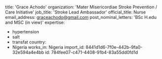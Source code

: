 title: 'Grace Achodo'
organization: 'Mater Misericordiae Stroke Prevention / Care Initiative'
job_title: 'Stroke Lead Ambassador'
official_title: Nurse
email_address: graceachodo@gmail.com
post_nominal_letters: 'BSc H.edu and MSC (in view)'
expertise:
  - hypertension
  - salt
  - transfat
country:
  - Nigeria
works_in: Nigeria
import_id: 8441d1d6-7f0e-442b-9fa0-32e594a4e4bb
id: 784fee07-c471-4408-91b4-83a55dd0fd1d
